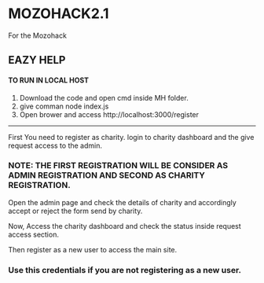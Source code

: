 # MOZOHACK2.1
For the Mozohack

## EAZY HELP

#### TO RUN IN LOCAL HOST

1. Download the code and open cmd inside MH folder.
2. give comman node index.js 
3. Open brower and access  http://localhost:3000/register

****

First You need to register as charity.
login to charity dashboard and the give request access to the admin.

### NOTE: THE FIRST REGISTRATION WILL BE CONSIDER AS ADMIN REGISTRATION AND SECOND AS CHARITY REGISTRATION.

Open the admin page and check the details of charity and accordingly accept or reject the form send by charity.

Now, Access the charity dashboard and check the status inside request access section.

Then register as a new user to access the main site.






### Use this credentials if you are not registering as a new user.



